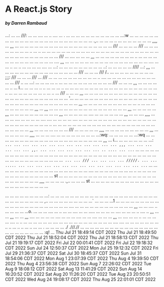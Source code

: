 # A React.js Story
##### by Darren Rambaud

...:
...
...
///:
...
...
....
...
..
....
...
.
...
...
...
...
...
...
...
...
...
...
...
...:w
...
...
...
...
...
...
...
...
...
...
...
...
...
...
...
...
...
...
...
...
...
...
...
...
.,..
...
...
...
..
...
...
...
...
...
...
...
,,,,
...
,,,
...
...
...
...
...
...
...
...
...
...
...
...
...
...
...
...
...
...
...
...
///
...
...
...
...
///
...
...
...
...
...
...
...
...
..
...
..
...
...
...
...
...
...
...
...
...
...
...
...
...
...
...
...
...
...
...
...
...
...
...
...
...
...
...
...
...
...
...
...
...
...
...
///
...
....
...
...
...
,,,
...
...
...
...
...
...
...
...
..
...
...
...
...
...
...
...
...
...
...
...
...
...
...
....
,,,
...
...
...
...
...
...
...
...
...
...
...
...
...
...
...
...
...
....
...
...
..
...
..
...
...
...
...
....
...
...:
...
...
...
...
...
...
...
...
...
..:
...
...
...
...
...
////
...:
,,,
...
...
...
...
...
...
...
...
...
...
...
...
...
...
...
...
///
...
...
...
///
/..
...
...
...
...
...
...
...
...
...
;;;:
///
...
...
...
///
...
///
...
...
...
...
...
...
...
...
...
...
..
....
...
...
...
...
...
...
...
...
...
...
...
...
///
..
...
...:
...
...
...
...
..
...
...
...
...
...
...
...
...
...
...
...
///
...
...
...
,,,
...
...
...
...
...
..
...
l...
...
...
...
..
..
...
...
...
..
...
...
...
...
...
...
...
...
...
...
...
...
...
...
...
...
...
...
...
..
...
...
...
...
...
...
...
..
...
..
...
///
..
...
...
,,,
...
...
...
...
...
...
...
...
...
...
...
...
...
...
...
...
...
...
...
...
...
...
...
...
...
...
...
...
'...
...
...
...
...
...
...
...
...
...
...
...
...
...
...
...
...
...
...
...
...
...
...
...
...
...
...
...
...
...
...
...
...
,,,
...
...
...
...
...
...
...
...
...
...
...
..
...
...
...
...
...
...
...
...
...
,,,
...
,,,
...
...
...
...
...
...
...
...
...
...
...
...
...
...
...
...
,,,
...
...
...
...
...
,,,
...
...
...
...
...
...
...
...
...
...
,,,
...
...
...
...
...
....
...
...
...
...
...
...
,,,
...
...
....
,,,,
...
...
...
....
...
...
...
...
....
....
...
...
...
...
....
...
...
...
...
...
...
...
...
...
...
...
...
...
...
...
...
...
...
...
...
...
...
...
...
...
..
...
...
...
...
...
...
...
...
...
...
...
...
...
...
...
...
...
...
...
...
...
...
...
...
...
...
,,,
...
...
...
...
...
...
...
///
...
...
...
...
...
,,,,
...
...
...
...
...
...
...
...
...
,,,
...
...
...
...
...
...
,,,,
...
...
...
....
...
...
...
...
...
...
...
...
...:wq:
...
...
...
...
...
...:wq
...
...
...
...
...
...
...
...
...
...
...
...
...
...
...
...
...
...
...
...
...
...
,,,
...
i...
...
...
...
...
...
...
...:`
...
...
...
...
...
...
...
...
...
...
...
...
...
,,,
...
...
...
...
...
...
,,.
...
...
...
...
...
...
...
..
....
...
...`
...
...
...
...
...
...
...
...
...
...
...
...
...
...
...
...
...
...
...
...
...
...
...
...
...
...
...
...
...
...
...
...
...
...
...
...
...
...
...
...
...
...
...
...
...
...
...
...`
...
...
///
...
...
...
...
/////.
...
...
.....
...
...
...
...
...
...
...
...
...
...
...
...
...
...
...`
...
...
...
...
...
...
...
...
...
...
...
...
...
...
...
...
...
...
...
....
...
...
...
...
...
...
...
...
..
...
...
...
...
...
...
...
...
...
...
...
...
...
...
st
...
...
...
...
...
...
...
...
...
...
...
...
...
...
...
...
...
...
...
...
...
...
...
...
...
...
...
,,,,
...
...
...
...
.,..
...
...
...
st
...
...
...
...
...
...
...
...
...
...
...
...
...
...
...
...
...
...
...
...
...
...
...

...
...
...
...
...
...
...
...
...:
...
...
...
...
...
...
...
...
...
...
...
...
...
...
...
...
...
...
...
...
...
...
...
...
...
...
...
...
...
...
,..
...
...
...
...
...
...
...
...
...`
...
...
...
...1
...
...
...
...
...
...
...
...
...
...
...
...
...
...
...
...
...
...
...
...
...
...
....
...
...
...
...
...
...
...
...
...
...
...
...
,,,
...
...
....
..
...
...
...
...
...o.
...
...
...
....
...
..
...
...
....
...
...
.....
...
...
...
...
....
...
...
...
..
....
..
,,,
...
...
,,,
...
...
,,,
....
...
...
...
...
....
...
...
...
....
...
...
....
...
...
...
,,,
...
....
...
...
..
...
...
...
...
....
..
..
...
...
...
...
...
...
....
...
...
...
...
...
...
...
...
...
...
...
....
....
...
...
...
...
...
...
...
..
..
...
..
..
...
..
...
...
.
...
...
...
...
./
.///.//
...
...
...
...
...
...
...
...
...
...
...
...
...
...
...
...
...
...
...
...
...
...
...
...
:q!
...
Thu Jul 21 18:49:14 CDT 2022
Thu Jul 21 18:49:50 CDT 2022
Thu Jul 21 18:52:04 CDT 2022
Thu Jul 21 18:58:13 CDT 2022
Thu Jul 21 19:19:17 CDT 2022
Fri Jul 22 00:01:41 CDT 2022
Fri Jul 22 19:18:32 CDT 2022
Sun Jul 24 12:50:37 CDT 2022
Mon Jul 25 19:12:32 CDT 2022
Fri Jul 29 21:36:37 CDT 2022
Sat Jul 30 18:45:37 CDT 2022
Sun Jul 31 18:54:06 CDT 2022
Mon Aug  1 23:07:39 CDT 2022
Thu Aug  4 19:39:50 CDT 2022
Thu Aug  4 23:56:38 CDT 2022
Sun Aug  7 22:26:02 CDT 2022
Tue Aug  9 18:08:12 CDT 2022
Sat Aug 13 11:41:29 CDT 2022
Sun Aug 14 16:20:52 CDT 2022
Sat Aug 20 11:26:20 CDT 2022
Tue Aug 23 20:50:51 CDT 2022
Wed Aug 24 19:08:17 CDT 2022
Thu Aug 25 22:01:01 CDT 2022
